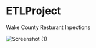 # ETLProject
Wake County Resturant Inpections


![Screenshot (1)](https://user-images.githubusercontent.com/44687227/55663264-0b983900-57ea-11e9-9841-ac3a320e0d35.png)

